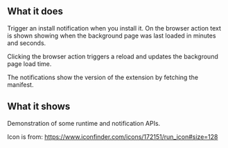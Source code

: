 ## What it does

Trigger an install notification when you install it. On the browser action text is
shown showing when the background page was last loaded in minutes and seconds.

Clicking the browser action triggers a reload and updates the background page load time.

The notifications show the version of the extension by fetching the manifest.

## What it shows

Demonstration of some runtime and notification APIs.

Icon is from: https://www.iconfinder.com/icons/172151/run_icon#size=128
